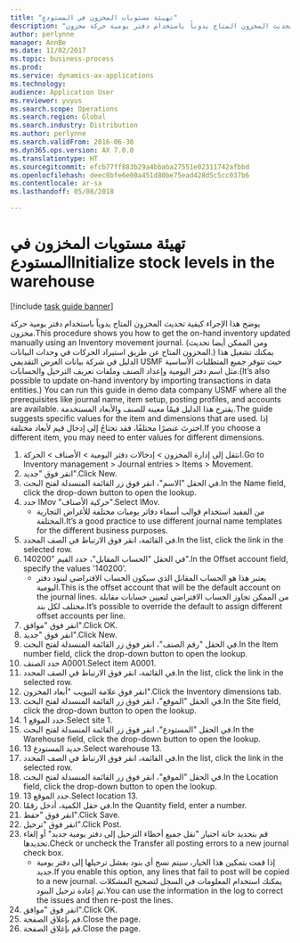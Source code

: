 ```yaml
---
title: "تهيئة مستويات المخزون في المستودع"
description: "يوضح هذا الإجراء كيفية تحديث المخزون المتاح يدوياً باستخدام دفتر يومية حركة مخزون."
author: perlynne
manager: AnnBe
ms.date: 11/02/2017
ms.topic: business-process
ms.prod: 
ms.service: dynamics-ax-applications
ms.technology: 
audience: Application User
ms.reviewer: yuyus
ms.search.scope: Operations
ms.search.region: Global
ms.search.industry: Distribution
ms.author: perlynne
ms.search.validFrom: 2016-06-30
ms.dyn365.ops.version: AX 7.0.0
ms.translationtype: HT
ms.sourcegitcommit: efcb77ff883b29a4bbaba27551e02311742afbbd
ms.openlocfilehash: deec8bfe6e00a451d80be75ead428d5c5cc037b6
ms.contentlocale: ar-sa
ms.lasthandoff: 05/08/2018

---
```

# <a name="initialize-stock-levels-in-the-warehouse"></a><span data-ttu-id="68215-103">تهيئة مستويات المخزون في المستودع</span><span class="sxs-lookup"><span data-stu-id="68215-103">Initialize stock levels in the warehouse</span></span>

[!include [task guide banner](../../includes/task-guide-banner.md)]

<span data-ttu-id="68215-104">يوضح هذا الإجراء كيفية تحديث المخزون المتاح يدوياً باستخدام دفتر يومية حركة مخزون.</span><span class="sxs-lookup"><span data-stu-id="68215-104">This procedure shows you how to get the on-hand inventory updated manually using an Inventory movement journal.</span></span> <span data-ttu-id="68215-105">(ومن الممكن أيضا تحديث المخزون المتاح عن طريق استيراد الحركات في وحدات البيانات.) يمكنك تشغيل هذا الدليل في شركة بيانات العرض التقديمي USMF حيث تتوفر جميع المتطلبات الأساسية مثل اسم دفتر اليومية وإعداد الصنف وملفات تعريف الترحيل والحسابات.</span><span class="sxs-lookup"><span data-stu-id="68215-105">(It’s also possible to update on-hand inventory by importing transactions in data entities.) You can run this guide in demo data company USMF where all the prerequisites like journal name, item setup, posting profiles, and accounts are available.</span></span> <span data-ttu-id="68215-106">يقترح هذا الدليل قيمًا معينة للصنف والأبعاد المستخدمة.</span><span class="sxs-lookup"><span data-stu-id="68215-106">The guide suggests specific values for the item and dimensions that are used.</span></span> <span data-ttu-id="68215-107">إذا اخترتَ عنصرًا مختلفًا، فقد تحتاجُ إلى إدخال قيم لأبعاد مختلفة.</span><span class="sxs-lookup"><span data-stu-id="68215-107">If you choose a different item, you may need to enter values for different dimensions.</span></span>

1. <span data-ttu-id="68215-108">انتقل إلى إدارة المخزون > إدخالات دفتر اليومية > الأصناف > الحركة.</span><span class="sxs-lookup"><span data-stu-id="68215-108">Go to Inventory management > Journal entries > Items > Movement.</span></span>
2. <span data-ttu-id="68215-109">انقر فوق "جديد".</span><span class="sxs-lookup"><span data-stu-id="68215-109">Click New.</span></span>
3. <span data-ttu-id="68215-110">في الحقل "الاسم"، انقر فوق زر القائمة المنسدلة لفتح البحث.</span><span class="sxs-lookup"><span data-stu-id="68215-110">In the Name field, click the drop-down button to open the lookup.</span></span>
4. <span data-ttu-id="68215-111">حدد IMov "حركية الأصناف".</span><span class="sxs-lookup"><span data-stu-id="68215-111">Select IMov.</span></span>
    * <span data-ttu-id="68215-112">من المفيد استخدام قوالب أسماء دفاتر يوميات مختلفة للأغراض التجارية المختلفة.</span><span class="sxs-lookup"><span data-stu-id="68215-112">It’s a good practice to use different journal name templates for the different business purposes.</span></span>  
5. <span data-ttu-id="68215-113">في القائمة، انقر فوق الارتباط في الصف المحدد.</span><span class="sxs-lookup"><span data-stu-id="68215-113">In the list, click the link in the selected row.</span></span>
6. <span data-ttu-id="68215-114">في الحقل "الحساب المقابل"، حدد القيم "140200".</span><span class="sxs-lookup"><span data-stu-id="68215-114">In the Offset account field, specify the values '140200'.</span></span>
    * <span data-ttu-id="68215-115">يعتبر هذا هو الحساب المقابل الذي سيكون الحساب الافتراضي لبنود دفتر اليومية.</span><span class="sxs-lookup"><span data-stu-id="68215-115">This is the offset account that will be the default account on the journal lines.</span></span> <span data-ttu-id="68215-116">من الممكن تجاوز الحساب الافتراضي لتعيين حسابات مقابلة مختلف لكل بند.</span><span class="sxs-lookup"><span data-stu-id="68215-116">It’s possible to override the default to assign different offset accounts per line.</span></span>  
7. <span data-ttu-id="68215-117">انقر فوق "موافق".</span><span class="sxs-lookup"><span data-stu-id="68215-117">Click OK.</span></span>
8. <span data-ttu-id="68215-118">انقر فوق "جديد".</span><span class="sxs-lookup"><span data-stu-id="68215-118">Click New.</span></span>
9. <span data-ttu-id="68215-119">في الحقل "رقم الصنف"، انقر فوق زر القائمة المنسدلة لفتح البحث.</span><span class="sxs-lookup"><span data-stu-id="68215-119">In the Item number field, click the drop-down button to open the lookup.</span></span>
10. <span data-ttu-id="68215-120">حدد الصنف A0001.</span><span class="sxs-lookup"><span data-stu-id="68215-120">Select item A0001.</span></span>
11. <span data-ttu-id="68215-121">في القائمة، انقر فوق الارتباط في الصف المحدد.</span><span class="sxs-lookup"><span data-stu-id="68215-121">In the list, click the link in the selected row.</span></span>
12. <span data-ttu-id="68215-122">انقر فوق علامة التبويب "أبعاد المخزون".</span><span class="sxs-lookup"><span data-stu-id="68215-122">Click the Inventory dimensions tab.</span></span>
13. <span data-ttu-id="68215-123">في الحقل "الموقع"، انقر فوق زر القائمة المنسدلة لفتح البحث.</span><span class="sxs-lookup"><span data-stu-id="68215-123">In the Site field, click the drop-down button to open the lookup.</span></span>
14. <span data-ttu-id="68215-124">حدد الموقع 1.</span><span class="sxs-lookup"><span data-stu-id="68215-124">Select site 1.</span></span>
15. <span data-ttu-id="68215-125">في الحقل "المستودع"، انقر فوق زر القائمة المنسدلة لفتح البحث.</span><span class="sxs-lookup"><span data-stu-id="68215-125">In the Warehouse field, click the drop-down button to open the lookup.</span></span>
16. <span data-ttu-id="68215-126">حديد المستودع 13.</span><span class="sxs-lookup"><span data-stu-id="68215-126">Select warehouse 13.</span></span>
17. <span data-ttu-id="68215-127">في القائمة، انقر فوق الارتباط في الصف المحدد.</span><span class="sxs-lookup"><span data-stu-id="68215-127">In the list, click the link in the selected row.</span></span>
18. <span data-ttu-id="68215-128">في الحقل "الموقع"، انقر فوق زر القائمة المنسدلة لفتح البحث.</span><span class="sxs-lookup"><span data-stu-id="68215-128">In the Location field, click the drop-down button to open the lookup.</span></span>
19. <span data-ttu-id="68215-129">حدد الموقع 13.</span><span class="sxs-lookup"><span data-stu-id="68215-129">Select location 13.</span></span>
20. <span data-ttu-id="68215-130">في حقل الكمية، أدخل رقمًا.</span><span class="sxs-lookup"><span data-stu-id="68215-130">In the Quantity field, enter a number.</span></span>
21. <span data-ttu-id="68215-131">انقر فوق "حفظ".</span><span class="sxs-lookup"><span data-stu-id="68215-131">Click Save.</span></span>
22. <span data-ttu-id="68215-132">انقر فوق "ترحيل".</span><span class="sxs-lookup"><span data-stu-id="68215-132">Click Post.</span></span>
23. <span data-ttu-id="68215-133">قم بتحديد خانة اختيار "نقل جميع أخطاء الترحيل إلى دفتر يومية جديد" أو إلغاء تحديدها.</span><span class="sxs-lookup"><span data-stu-id="68215-133">Check or uncheck the Transfer all posting errors to a new journal check box.</span></span>
    * <span data-ttu-id="68215-134">إذا قمت بتمكين هذا الخيار، سيتم نسخ أي بنود يفشل ترحيلها إلى دفتر يومية جديد.</span><span class="sxs-lookup"><span data-stu-id="68215-134">If you enable this option, any lines that fail to post will be copied to a new journal.</span></span> <span data-ttu-id="68215-135">يمكنك استخدام المعلومات في السجل لتصحيح المشكلات ثم إعادة ترحيل البنود.</span><span class="sxs-lookup"><span data-stu-id="68215-135">You can use the information in the log to correct the issues and then re-post the lines.</span></span>  
24. <span data-ttu-id="68215-136">انقر فوق "موافق".</span><span class="sxs-lookup"><span data-stu-id="68215-136">Click OK.</span></span>
25. <span data-ttu-id="68215-137">قم بإغلاق الصفحة.</span><span class="sxs-lookup"><span data-stu-id="68215-137">Close the page.</span></span>
26. <span data-ttu-id="68215-138">قم بإغلاق الصفحة.</span><span class="sxs-lookup"><span data-stu-id="68215-138">Close the page.</span></span>

